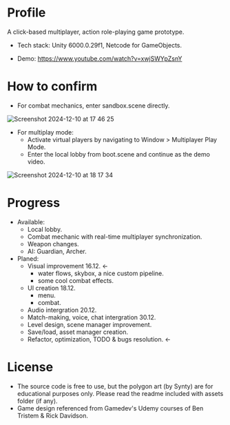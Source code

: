 # Profile
A click-based multiplayer, action role-playing game prototype.
- Tech stack: Unity 6000.0.29f1,  Netcode for GameObjects.
* Demo: https://www.youtube.com/watch?v=xwjSWYpZsnY
   
# How to confirm
* For combat mechanics, enter sandbox.scene directly.
  
![Screenshot 2024-12-10 at 17 46 25](https://github.com/user-attachments/assets/75e700f1-e92c-4c4d-99bb-ed7a27b768e4)


* For multiplay mode:
  - Activate virtual players by navigating to Window > Multiplayer Play Mode. 
  - Enter the local lobby from boot.scene and continue as the demo video.
    
 ![Screenshot 2024-12-10 at 18 17 34](https://github.com/user-attachments/assets/133a7746-6849-4c3f-bb4b-b2ac8e5372d6)


# Progress
* Available:
  - Local lobby.
  - Combat mechanic with real-time multiplayer synchronization.
  - Weapon changes.
  - AI: Guardian, Archer.
* Planed:
  - Visual improvement 16.12. <-
     - water flows, skybox, a nice custom pipeline.
     - some cool combat effects.
  - UI creation 18.12.
    - menu.
    - combat.
  - Audio intergration 20.12.
  - Match-making, voice, chat intergration 30.12.
  - Level design, scene manager improvement.
  - Save/load, asset manager creation.
  - Refactor, optimization, TODO & bugs resolution. <-
 # License
 - The source code is free to use, but the polygon art (by Synty) are for educational purposes only. Please read the readme included with assets folder (if any).
 - Game design referenced from Gamedev's Udemy courses of Ben Tristem & Rick Davidson.
